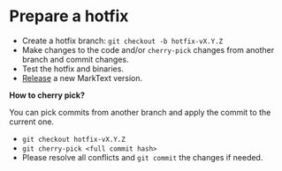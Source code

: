 # Prepare a hotfix

- Create a hotfix branch: `git checkout -b hotfix-vX.Y.Z`
- Make changes to the code and/or `cherry-pick` changes from another branch and commit changes.
- Test the hotfix and binaries.
- [Release](RELEASE.md) a new MarkText version.

**How to cherry pick?**

You can pick commits from another branch and apply the commit to the current one.

- `git checkout hotfix-vX.Y.Z`
- `git cherry-pick <full commit hash>`
- Please resolve all conflicts and `git commit` the changes if needed.

